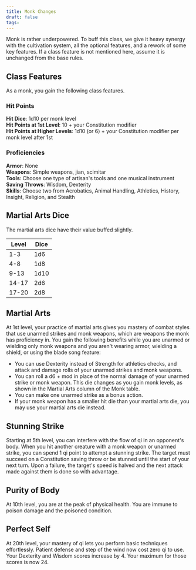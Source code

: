 ```yaml
---
title: Monk Changes
draft: false
tags:
---
```

Monk is rather underpowered. To buff this class, we give it heavy synergy with the cultivation system, all the optional features, and a rework of some key features. If a class feature is not mentioned here, assume it is unchanged from the base rules.

## Class Features
As a monk, you gain the following class features.

### Hit Points

**Hit Dice**: 1d10 per monk level  
**Hit Points at 1st Level**: 10 + your Constitution modifier  
**Hit Points at Higher Levels**: 1d10 (or 6) + your Constitution modifier per monk level after 1st

### Proficiencies

**Armor**: None  
**Weapons**: Simple weapons, jian, scimitar  
**Tools**: Choose one type of artisan's tools and one musical instrument  
**Saving Throws**: Wisdom, Dexterity  
**Skills**: Choose two from Acrobatics, Animal Handling, Athletics, History, Insight, Religion, and Stealth

## Martial Arts Dice

The martial arts dice have their value buffed slightly.

| Level | Dice |
| ----- | ---- |
| 1-3   | 1d6  |
| 4-8   | 1d8  |
| 9-13  | 1d10 |
| 14-17 | 2d6  |
| 17-20 | 2d8  |


## Martial Arts

At 1st level, your practice of martial arts gives you mastery of combat styles that use unarmed strikes and monk weapons, which are weapons the monk has proficiency in. You gain the following benefits while you are unarmed or wielding only monk weapons and you aren't wearing armor, wielding a shield, or using the blade song feature:

- You can use Dexterity instead of Strength for athletics checks, and attack and damage rolls of your unarmed strikes and monk weapons.
- You can roll a d6 + mod in place of the normal damage of your unarmed strike or monk weapon. This die changes as you gain monk levels, as shown in the Martial Arts column of the Monk table.
- You can make one unarmed strike as a bonus action.
- If your monk weapon has a smaller hit die than your martial arts die, you may use your martial arts die instead.

## Stunning Strike


Starting at 5th level, you can interfere with the flow of qi in an opponent's body. When you hit another creature with a monk weapon or unarmed strike, you can spend 1 qi point to attempt a stunning strike. The target must succeed on a Constitution saving throw or be stunned until the start of your next turn. Upon a failure, the target's speed is halved and the next attack made against them is done so with advantage.

## Purity of Body

At 10th level, you are at the peak of physical health. You are immune to poison damage and the poisoned condition.

## Perfect Self

At 20th level, your mastery of qi lets you perform basic techniques effortlessly. Patient defense and step of the wind now cost zero qi to use. Your Dexterity and Wisdom scores increase by 4. Your maximum for those scores is now 24.